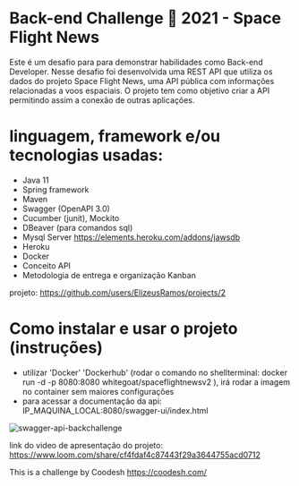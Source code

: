# Back-end Challenge 🏅 2021 - Space Flight News

Este é um desafio para para demonstrar habilidades como Back-end Developer.
Nesse desafio foi desenvolvida uma REST API que utiliza os dados do projeto Space Flight News, uma API pública com informações relacionadas a voos espaciais. O projeto  tem como objetivo criar a API permitindo assim a conexão de outras aplicações.

# linguagem, framework e/ou tecnologias usadas:
- Java 11
- Spring framework
- Maven
- Swagger (OpenAPI 3.0)
- Cucumber (junit), Mockito
- DBeaver (para comandos sql)
- Mysql Server https://elements.heroku.com/addons/jawsdb
- Heroku 
- Docker
- Conceito API
- Metodologia de entrega e organização Kanban

projeto: https://github.com/users/ElizeusRamos/projects/2
# Como instalar e usar o projeto (instruções)
- utilizar 'Docker' 'Dockerhub' (rodar o comando no shellterminal: docker run -d -p 8080:8080 whitegoat/spaceflightnewsv2 ), irá rodar a imagem no container sem maiores configurações
- para acessar a documentação da api: IP_MAQUINA_LOCAL:8080/swagger-ui/index.html

  
![swagger-api-backchallenge](https://user-images.githubusercontent.com/83174570/149967280-6c34a36d-8b53-4def-a115-9db2d5d64482.png)

  
link do video de apresentação do projeto: https://www.loom.com/share/cf4fdaf4c87443f29a3644755acd0712


This is a challenge by Coodesh https://coodesh.com/
